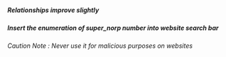 ##### Relationships improve slightly #####
##### Insert the enumeration of super_norp number into website search bar #####
###### Caution Note :  Never use it for malicious purposes on websites ######
